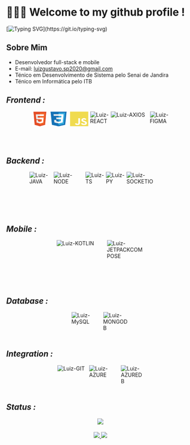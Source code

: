 
# 🚀👨‍💻 Welcome to my github profile !
[![Typing SVG](https://readme-typing-svg.demolab.com?font=Fira+Code&size=18&pause=1000&color=61DAFB&random=false&width=435&lines=console.log('Hello!+My+name+is+Luiz!'))](https://git.io/typing-svg)

## Sobre Mim
- Desenvolvedor full-stack e mobile
- E-mail: luizgustavo.sp2020@gmail.com
- Ténico em Desenvolvimento de Sistema pelo Senai de Jandira
- Ténico em Informática pelo ITB

## *Frontend :*
<div align="start">
   <div style="display: flex; justify-content: center; gap:5px;">
      <img align="center" alt="Luiz-HTML" height="40" width="40" src="https://raw.githubusercontent.com/devicons/devicon/master/icons/html5/html5-original.svg">
      <img align="center" alt="Luiz-CSS" height="40" width="50" src="https://raw.githubusercontent.com/devicons/devicon/master/icons/css3/css3-original.svg">
      <img align="center" alt="Luiz-JS" height="40" width="50" src="https://raw.githubusercontent.com/devicons/devicon/master/icons/javascript/javascript-plain.svg">
      <img align="center" alt="Luiz-REACT" height="40" width="50" src="https://cdn.jsdelivr.net/gh/devicons/devicon/icons/react/react-original.svg" />      
      <img align="center" alt="Luiz-AXIOS" height="90" width="100"  src="https://cdn.jsdelivr.net/gh/devicons/devicon@latest/icons/axios/axios-plain-wordmark.svg" />
      <img align="center" alt="Luiz-FIGMA" height="40" width="50" src="https://cdn.jsdelivr.net/gh/devicons/devicon/icons/figma/figma-original.svg" />
   </div>
</div>

## *Backend :*
<div align="start">
   <div style="display: flex; justify-content: center; gap:5px;">
      <img align="center" alt="Luiz-JAVA" height="50" width="60" src="https://cdn.jsdelivr.net/gh/devicons/devicon/icons/java/java-original-wordmark.svg" />
      <img align="center" alt="Luiz-NODE" height="70" width="80" src="https://cdn.jsdelivr.net/gh/devicons/devicon@latest/icons/nodejs/nodejs-original-wordmark.svg" />
      <img align="center" alt="Luiz-TS" height="40" width="50" src="https://cdn.jsdelivr.net/gh/devicons/devicon/icons/typescript/typescript-original.svg" />  
      <img align="center" alt="Luiz-PY" height="40" width="50" src="https://cdn.jsdelivr.net/gh/devicons/devicon/icons/python/python-original.svg" />  
      <img align="center" alt="Luiz-SOCKETIO" height="110" width="120" src="https://cdn.jsdelivr.net/gh/devicons/devicon@latest/icons/socketio/socketio-original-wordmark.svg" />
   </div>
</div>

## *Mobile :*
<div align="start">
   <div style="display: flex; justify-content: center; gap:5px;"> 
      <img align="center" alt="Luiz-KOTLIN" height="120" width="130" src="https://cdn.jsdelivr.net/gh/devicons/devicon@latest/icons/kotlin/kotlin-plain-wordmark.svg" /> 
      <img align="center" alt="Luiz-JETPACKCOMPOSE" height="90" width="100"  src="https://cdn.jsdelivr.net/gh/devicons/devicon@latest/icons/jetpackcompose/jetpackcompose-original-wordmark.svg" />
   </div>
</div>

## *Database :*
<div align="start">
   <div style="display: flex; justify-content: center; gap:5px;"> 
      <img align="center" alt="Luiz-MySQL" height="70" width="80" src="https://cdn.jsdelivr.net/gh/devicons/devicon/icons/mysql/mysql-original-wordmark.svg" />
      <img align="center" alt="Luiz-MONGODB" height="60" width="70" src="https://cdn.jsdelivr.net/gh/devicons/devicon@latest/icons/mongodb/mongodb-plain-wordmark.svg" />
   </div>
</div>

## *Integration :*
<div align="start">
   <div style="display: flex; justify-content: center; gap:5px;"> 
      <img align="center" alt="Luiz-GIT" height="70" width="80" src="https://cdn.jsdelivr.net/gh/devicons/devicon@latest/icons/git/git-plain-wordmark.svg" />
      <img align="center" alt="Luiz-AZURE" height="70" width="80" src="https://cdn.jsdelivr.net/gh/devicons/devicon@latest/icons/azure/azure-original-wordmark.svg" />
      <img align="center" alt="Luiz-AZUREDB" height="50" width="60" src="https://cdn.jsdelivr.net/gh/devicons/devicon@latest/icons/azuresqldatabase/azuresqldatabase-original.svg" />
   </div>
</div>

## *Status :*
<div align="center">
  <a href="https://github.com/luyz-gusta">
    <img src="https://github-readme-streak-stats.herokuapp.com/?user=luyz-gusta&theme=react&hide_border=false&exclude_days=Sun&locale=pt_BR" />
  </a>
</div>
<br>
<div align="center">
  <a href="https://github.com/luyz-gusta">
    <img src="https://github-profile-summary-cards.vercel.app/api/cards/stats?username=vitor-ext&theme=react" />
  </a>
 <a href="https://github.com/luyz-gusta">
    <img src="https://github-profile-summary-cards.vercel.app/api/cards/repos-per-language?username=vitor-ext&theme=react" />
  </a>
</div>
